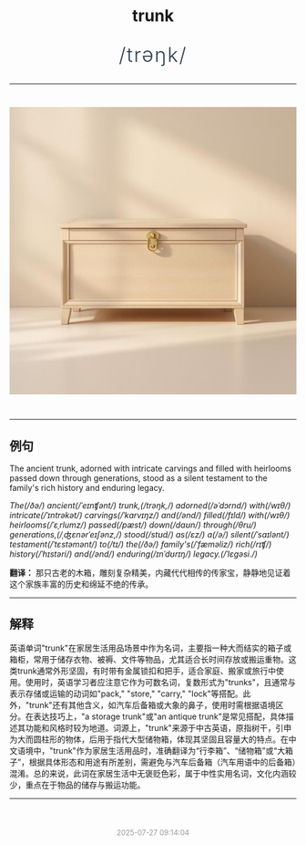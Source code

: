 <div align="center">

# trunk

<div style="margin: 30px 0;">
<h1 style="font-size: 2.5em; font-weight: 300; letter-spacing: 2px; margin: 0; color: #2c3e50;">
/trəŋk/
</h1>
</div>

</div>

---

<div align="center" style="margin: 40px 0;">

![trunk](images/trunk.png)

</div>

---

## 例句

The ancient trunk, adorned with intricate carvings and filled with heirlooms passed down through generations, stood as a silent testament to the family's rich history and enduring legacy.

*The(/ðə/) ancient(/ˈeɪnʧənt/) trunk,(/trəŋk,/) adorned(/əˈdɔrnd/) with(/wɪθ/) intricate(/ˈɪntrəkət/) carvings(/ˈkɑrvɪŋz/) and(/ənd/) filled(/fɪld/) with(/wɪθ/) heirlooms(/ˈɛˌrlumz/) passed(/pæst/) down(/daʊn/) through(/θru/) generations,(/ˌʤɛnərˈeɪʃənz,/) stood(/stʊd/) as(/ɛz/) a(/ə/) silent(/ˈsaɪlənt/) testament(/ˈtɛstəmənt/) to(/tɪ/) the(/ðə/) family's(/ˈfæməliz/) rich(/rɪʧ/) history(/ˈhɪstəri/) and(/ənd/) enduring(/ɪnˈdʊrɪŋ/) legacy.(/ˈlɛgəsi./)*

**翻译：** 那只古老的木箱，雕刻复杂精美，内藏代代相传的传家宝，静静地见证着这个家族丰富的历史和绵延不绝的传承。

---

## 解释

英语单词"trunk"在家居生活用品场景中作为名词，主要指一种大而结实的箱子或箱柜，常用于储存衣物、被褥、文件等物品，尤其适合长时间存放或搬运重物。这类trunk通常外形坚固，有时带有金属锁扣和把手，适合家庭、搬家或旅行中使用。使用时，英语学习者应注意它作为可数名词，复数形式为"trunks"，且通常与表示存储或运输的动词如"pack," "store," "carry," "lock"等搭配。此外，"trunk"还有其他含义，如汽车后备箱或大象的鼻子，使用时需根据语境区分。在表达技巧上，"a storage trunk"或"an antique trunk"是常见搭配，具体描述其功能和风格时较为地道。词源上，"trunk"来源于中古英语，原指树干，引申为大而圆柱形的物体，后用于指代大型储物箱，体现其坚固且容量大的特点。在中文语境中，"trunk"作为家居生活用品时，准确翻译为“行李箱”、“储物箱”或“大箱子”，根据具体形态和用途有所差别，需避免与汽车后备箱（汽车用语中的后备箱）混淆。总的来说，此词在家居生活中无褒贬色彩，属于中性实用名词，文化内涵较少，重点在于物品的储存与搬运功能。


---

<div align="center" style="margin-top: 50px;">
<small style="color: #999; font-size: 0.9em;">2025-07-27 09:14:04</small>
</div>
